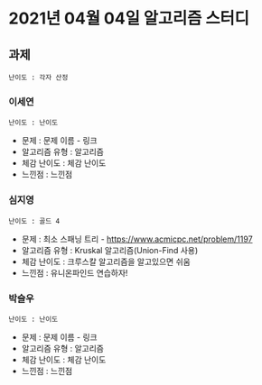# 2021년 04월 04일 알고리즘 스터디

## 과제
`난이도 : 각자 산정`

### 이세연
`난이도 : 난이도`
- 문제 : 문제 이름 - 링크
- 알고리즘 유형 : 알고리즘
- 체감 난이도 : 체감 난이도
- 느낀점 : 느낀점

### 심지영
`난이도 : 골드 4`
- 문제 : 최소 스패닝 트리 - https://www.acmicpc.net/problem/1197
- 알고리즘 유형 : Kruskal 알고리즘(Union-Find 사용)
- 체감 난이도 : 크루스칼 알고리즘을 알고있으면 쉬움
- 느낀점 : 유니온파인드 연습하자!

### 박슬우
`난이도 : 난이도`
- 문제 : 문제 이름 - 링크
- 알고리즘 유형 : 알고리즘
- 체감 난이도 : 체감 난이도
- 느낀점 : 느낀점


